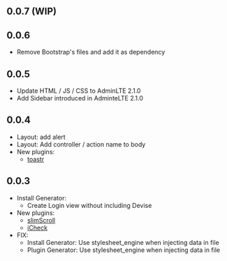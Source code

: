 ## 0.0.7 (WIP)

## 0.0.6
- Remove Bootstrap's files and add it as dependency

## 0.0.5
- Update HTML / JS / CSS to AdminLTE 2.1.0
- Add Sidebar introduced in AdminteLTE 2.1.0

## 0.0.4
- Layout: add alert
- Layout: Add controller / action name to body
- New plugins:
  - [toastr](https://github.com/CodeSeven/toastr)

## 0.0.3
- Install Generator:
  - Create Login view without including Devise
- New plugins:
  - [slimScroll](https://github.com/rochal/jQuery-slimScroll)
  - [iCheck](https://github.com/fronteed/iCheck)
- FIX:
  - Install Generator: Use stylesheet_engine when injecting data in file
  - Plugin Generator: Use stylesheet_engine when injecting data in file

